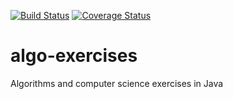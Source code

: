 [![Build Status](https://travis-ci.org/marccarre/algo-exercises.svg?branch=master)](https://travis-ci.org/marccarre/algo-exercises)
[![Coverage Status](https://coveralls.io/repos/github/marccarre/algo-exercises/badge.svg?branch=master)](https://coveralls.io/github/marccarre/algo-exercises?branch=master)

# algo-exercises

Algorithms and computer science exercises in Java
